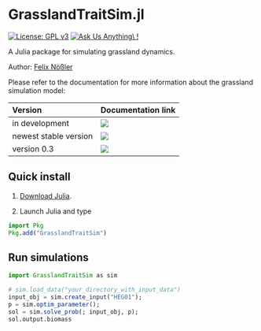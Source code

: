 # GrasslandTraitSim.jl

[![License: GPL v3](https://img.shields.io/badge/License-GPL%20v3-blue.svg)](https://github.com/FelixNoessler/GrasslandTraitSim.jl/blob/master/LICENSE) [![Ask Us Anything\ !](https://img.shields.io/badge/Ask%20me-anything-1abc9c.svg)](https://github.com/felixnoessler/grasslandtraitsim.jl/issues/new)

A Julia package for simulating grassland dynamics.

Author: [Felix Nößler](https://github.com/FelixNoessler/)

Please refer to the documentation for more information about the grassland simulation model:

| Version | Documentation link |  
|:---|:---|
| in development | [![](https://img.shields.io/badge/docs-dev-blue.svg)](https://felixnoessler.github.io/GrasslandTraitSim.jl/dev/)  |  
| newest stable version  |  [![](https://img.shields.io/badge/docs-stable-blue.svg)](https://felixnoessler.github.io/GrasslandTraitSim.jl/)    | 
| version 0.3 | [![](https://img.shields.io/badge/docs-0.3.0-blue.svg)](https://felixnoessler.github.io/GrasslandTraitSim.jl/v0.3.0/) | 



## Quick install

1. [Download Julia](https://julialang.org/downloads/).

2. Launch Julia and type

```julia
import Pkg
Pkg.add("GrasslandTraitSim")
```

## Run simulations

```julia
import GrasslandTraitSim as sim

# sim.load_data("your_directory_with_input_data")
input_obj = sim.create_input("HEG01");
p = sim.optim_parameter();
sol = sim.solve_prob(; input_obj, p);
sol.output.biomass
```

